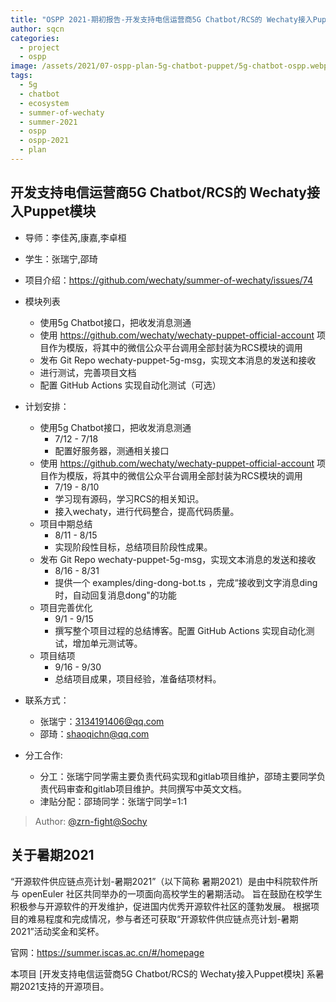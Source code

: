 ```yaml
---
title: "OSPP 2021-期初报告-开发支持电信运营商5G Chatbot/RCS的 Wechaty接入Puppet模块"
author: sqcn
categories:
  - project
  - ospp
image: /assets/2021/07-ospp-plan-5g-chatbot-puppet/5g-chatbot-ospp.webp
tags:
  - 5g
  - chatbot
  - ecosystem
  - summer-of-wechaty
  - summer-2021
  - ospp
  - ospp-2021
  - plan
---
```


## 开发支持电信运营商5G Chatbot/RCS的 Wechaty接入Puppet模块

- 导师：李佳芮,康嘉,李卓桓

- 学生：张瑞宁,邵琦

- 项目介绍：<https://github.com/wechaty/summer-of-wechaty/issues/74>

- 模块列表

  - 使用5g Chatbot接口，把收发消息测通
  - 使用 <https://github.com/wechaty/wechaty-puppet-official-account> 项目作为模版，将其中的微信公众平台调用全部封装为RCS模块的调用
  - 发布 Git Repo wechaty-puppet-5g-msg，实现文本消息的发送和接收
  - 进行测试，完善项目文档
  - 配置 GitHub Actions 实现自动化测试（可选）

- 计划安排：

  - 使用5g Chatbot接口，把收发消息测通
    - 7/12 - 7/18
    - 配置好服务器，测通相关接口
  - 使用 <https://github.com/wechaty/wechaty-puppet-official-account> 项目作为模版，将其中的微信公众平台调用全部封装为RCS模块的调用
    - 7/19 - 8/10
    - 学习现有源码，学习RCS的相关知识。
    - 接入wechaty，进行代码整合，提高代码质量。
  - 项目中期总结
    - 8/11 - 8/15
    - 实现阶段性目标，总结项目阶段性成果。
  - 发布 Git Repo wechaty-puppet-5g-msg，实现文本消息的发送和接收
    - 8/16 - 8/31
    - 提供一个 examples/ding-dong-bot.ts ，完成“接收到文字消息ding时，自动回复消息dong"的功能
  - 项目完善优化
    - 9/1 - 9/15
    - 撰写整个项目过程的总结博客。配置 GitHub Actions 实现自动化测试，增加单元测试等。
  - 项目结项
    - 9/16 - 9/30
    - 总结项目成果，项目经验，准备结项材料。

- 联系方式：

  - 张瑞宁：3134191406@qq.com
  - 邵琦：shaoqichn@qq.com

- 分工合作:

  - 分工：张瑞宁同学需主要负责代码实现和gitlab项目维护，邵琦主要同学负责代码审查和gitlab项目维护。共同撰写中英文文档。
  - 津贴分配：邵琦同学：张瑞宁同学=1:1

> Author: [@zrn-fight](https://github.com/zrn-fight)[@Sochy](https://github.com/sqcn)

## 关于暑期2021

“开源软件供应链点亮计划-暑期2021”（以下简称 暑期2021）是由中科院软件所与 openEuler 社区共同举办的一项面向高校学生的暑期活动。 旨在鼓励在校学生积极参与开源软件的开发维护，促进国内优秀开源软件社区的蓬勃发展。 根据项目的难易程度和完成情况，参与者还可获取“开源软件供应链点亮计划-暑期2021”活动奖金和奖杯。

官网：<https://summer.iscas.ac.cn/#/homepage>

本项目 [开发支持电信运营商5G Chatbot/RCS的 Wechaty接入Puppet模块] 系暑期2021支持的开源项目。
